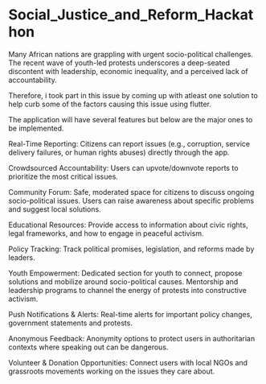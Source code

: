 # Social_Justice_and_Reform_Hackathon
Many African nations are grappling with urgent socio-political challenges. The recent wave of youth-led protests underscores a deep-seated discontent with leadership, economic inequality, and a perceived lack of accountability.


Therefore, i took part in this issue by coming up with atleast one solution to help curb some of the factors causing this issue using flutter.

The application will have several features but below are the major ones to be implemented.

Real-Time Reporting:
Citizens can report issues (e.g., corruption, service delivery failures, or human rights abuses) directly through the app.

Crowdsourced Accountability:
Users can upvote/downvote reports to prioritize the most critical issues.

Community Forum:
Safe, moderated space for citizens to discuss ongoing socio-political issues.
Users can raise awareness about specific problems and suggest local solutions.

Educational Resources:
Provide access to information about civic rights, legal frameworks, and how to engage in peaceful activism.

Policy Tracking:
Track political promises, legislation, and reforms made by leaders.

Youth Empowerment:
Dedicated section for youth to connect, propose solutions and mobilize around socio-political causes.
Mentorship and leadership programs to channel the energy of protests into constructive activism.

Push Notifications & Alerts:
Real-time alerts for important policy changes, government statements and protests.

Anonymous Feedback:
Anonymity options to protect users in authoritarian contexts where speaking out can be dangerous.

Volunteer & Donation Opportunities:
Connect users with local NGOs and grassroots movements working on the issues they care about.
